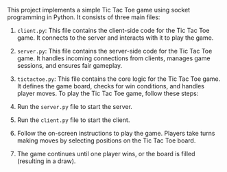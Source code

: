 This project implements a simple Tic Tac Toe game using socket programming in Python. It consists of three main files:

1. `client.py`: This file contains the client-side code for the Tic Tac Toe game. It connects to the server and interacts with it to play the game.

2. `server.py`: This file contains the server-side code for the Tic Tac Toe game. It handles incoming connections from clients, manages game sessions, and ensures fair gameplay.

3. `tictactoe.py`: This file contains the core logic for the Tic Tac Toe game. It defines the game board, checks for win conditions, and handles player moves.
To play the Tic Tac Toe game, follow these steps:

1. Run the `server.py` file to start the server.
2. Run the `client.py` file to start the client.
3. Follow the on-screen instructions to play the game. Players take turns making moves by selecting positions on the Tic Tac Toe board.
4. The game continues until one player wins, or the board is filled (resulting in a draw).

